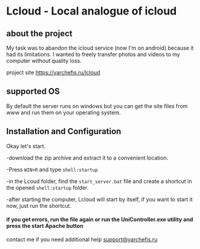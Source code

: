 # Lcloud - Local analogue of icloud
## about the project

My task was to abandon the icloud service (now I'm on android) because it had its limitations. I wanted to freely transfer photos and videos to my computer without quality loss.

project site https://yarchefis.ru/lcloud
## supported OS

By default the server runs on windows but you can get the site files from www and run them on your operating system.



## Installation and Configuration
Okay let's start. 

-download the zip archive and extract it to a convenient location. 

-Press ```WIN+R``` and type ```shell:startup``` 

-in the Lcoud folder, find the ```start_server.bat``` file and create a shortcut in the opened ```shell:startup``` folder. 

-after starting the computer, Lcloud will start by itself, if you want to start it now, just run the shortcut. 

#### if you get errors, run the file again or run the UniController.exe utility and press the start Apache button

contact me if you need additional help support@yarchefis.ru
